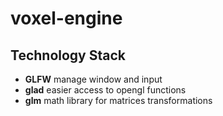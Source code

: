 # voxel-engine
 
## Technology Stack

- **GLFW** manage window and input
- **glad** easier access to opengl functions
- **glm** math library for matrices transformations
